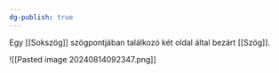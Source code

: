 ```yaml
---
dg-publish: true
---
```

Egy [[Sokszög]] szögpontjában találkozó két oldal által bezárt [[Szög]].

![[Pasted image 20240814092347.png]]